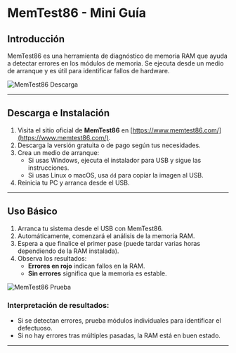 # MemTest86 - Mini Guía

## Introducción
MemTest86 es una herramienta de diagnóstico de memoria RAM que ayuda a detectar errores en los módulos de memoria. Se ejecuta desde un medio de arranque y es útil para identificar fallos de hardware.

![MemTest86 Descarga](https://www.memtest86.com/img/download.png)

---

## Descarga e Instalación
1. Visita el sitio oficial de **MemTest86** en [https://www.memtest86.com/](https://www.memtest86.com/).
2. Descarga la versión gratuita o de pago según tus necesidades.
3. Crea un medio de arranque:
   - Si usas Windows, ejecuta el instalador para USB y sigue las instrucciones.
   - Si usas Linux o macOS, usa `dd` para copiar la imagen al USB.
4. Reinicia tu PC y arranca desde el USB.



---

## Uso Básico
1. Arranca tu sistema desde el USB con MemTest86.
2. Automáticamente, comenzará el análisis de la memoria RAM.
3. Espera a que finalice el primer pase (puede tardar varias horas dependiendo de la RAM instalada).
4. Observa los resultados:
   - **Errores en rojo** indican fallos en la RAM.
   - **Sin errores** significa que la memoria es estable.

![MemTest86 Prueba](https://preview.redd.it/memtest86-results-bad-cpu-v0-7i2sz74ahaqb1.jpg?width=640&crop=smart&auto=webp&s=2e0036cc47de97c905759f17806153ee3c171964)

### Interpretación de resultados:
- Si se detectan errores, prueba módulos individuales para identificar el defectuoso.
- Si no hay errores tras múltiples pasadas, la RAM está en buen estado.

---
